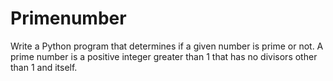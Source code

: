 # Primenumber
Write a Python program that determines if a given number is prime or not. A prime number is a positive integer greater than 1 that has no divisors other than 1 and itself.
